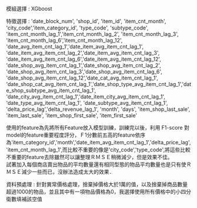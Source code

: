 模組選擇 : XGboost

特徵選擇 : 
    'date_block_num', 'shop_id', 'item_id', 'item_cnt_month', 'city_code','item_category_id', 'type_code', 'subtype_code', 'item_cnt_month_lag_1','item_cnt_month_lag_2', 'item_cnt_month_lag_3', 'item_cnt_month_lag_6','item_cnt_month_lag_12', 'date_avg_item_cnt_lag_1','date_item_avg_item_cnt_lag_1', 'date_item_avg_item_cnt_lag_2','date_item_avg_item_cnt_lag_3', 'date_item_avg_item_cnt_lag_6','date_item_avg_item_cnt_lag_12', 'date_shop_avg_item_cnt_lag_1','date_shop_avg_item_cnt_lag_2', 'date_shop_avg_item_cnt_lag_3','date_shop_avg_item_cnt_lag_6', 'date_shop_avg_item_cnt_lag_12','date_cat_avg_item_cnt_lag_1', 'date_shop_cat_avg_item_cnt_lag_1','date_shop_type_avg_item_cnt_lag_1','date_shop_subtype_avg_item_cnt_lag_1', 'date_city_avg_item_cnt_lag_1','date_item_city_avg_item_cnt_lag_1', 'date_type_avg_item_cnt_lag_1', 'date_subtype_avg_item_cnt_lag_1', 'delta_price_lag','delta_revenue_lag_1', 'month', 'days', 'item_shop_last_sale', 'item_last_sale', 'item_shop_first_sale', 'item_first_sale'    

使用的feature為先將所有Feature放入模型訓練，訓練完以後，利用 F1-score 對model的feature重要程度評分，Ｆ1分數前五高的feature依序為'item_category_id','month','date_item_avg_item_cnt_lag_1','delta_price_lag','item_cnt_month_lag_1',而比較不重要的像是'city_code','type_code',將這些比較不重要的feature去除雖然可以讓整理ＲＭＳＥ稍微減少，但是效果不佳。  
試著加入每個商店賣出物品的平均數量還有相同型態的物品平均數量也是只有使ＲＭＳＥ減少一些而已，沒辦法造成太大的效果．  

資料預處理 : 針對異常價格處理，捨棄掉價格大於1萬的值，以及捨棄掉商品數量超過1000的物品，並且其中有一項物品價格為0，我選擇使用所有價格中的小四分衛數填補該空值

